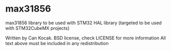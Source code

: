 # max31856
max31856 library to be used with STM32 HAL library (targeted to be used with STM32CubeMX projects)


Written by Can Kocak. BSD license, check LICENSE for more information All text above must be included in any redistribution
